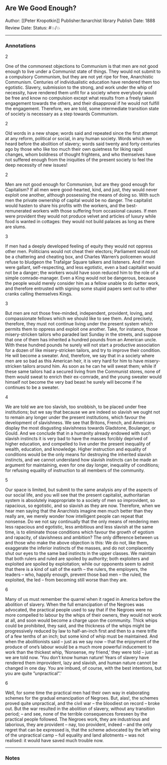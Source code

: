 ## Are We Good Enough?

Author: [[Peter Kropotkin]]
Publisher:❗️anarchist library
Publish Date: 1888
Review Date:
Status: #💥/💥

___

### Annotations

2

One of the commonest objections to Communism is that men are not good enough to live under a Communist state of things. They would not submit to a compulsory Communism, but they are not yet ripe for free, Anarchistic Communism. Centuries of individualistic education have rendered them too egotistic. Slavery, submission to the strong, and work under the whip of necessity, have rendered them unfit for a society where everybody would be free and know no compulsion except what results from a freely taken engagement towards the others, and their disapproval if he would not fulfill the engagement. Therefore, we are told, some intermediate transition state of society is necessary as a step towards Communism.

2

Old words in a new shape; words said and repeated since the first attempt at any reform, political or social, in any human society. Words which we heard before the abolition of slavery; words said twenty and forty centuries ago by those who like too much their own quietness for liking rapid changes, whom boldness of thought frightens, and who themselves have not suffered enough from the iniquities of the present society to feel the deep necessity of new issues!

2

Men are not good enough for Communism, but are they good enough for Capitalism? If all men were good-hearted, kind, and just, they would never exploit one another, although possessing the means of doing so. With such men the private ownership of capital would be no danger. The capitalist would hasten to share his profits with the workers, and the best-remunerated workers with those suffering from occasional causes. If men were provident they would not produce velvet and articles of luxury while food is wanted in cottages: they would not build palaces as long as there are slums.

3

If men had a deeply developed feeling of equity they would not oppress other men. Politicians would not cheat their electors; Parliament would not be a chattering and cheating box, and Charles Warren’s policemen would refuse to bludgeon the Trafalgar Square talkers and listeners. And if men were gallant, self-respecting, and less egotistic, even a bad capitalist would not be a danger; the workers would have soon reduced him to the role of a simple comrade-manager. Even a King would not be dangerous, because the people would merely consider him as a fellow unable to do better work, and therefore entrusted with signing some stupid papers sent out to other cranks calling themselves Kings.

3

But men are not those free-minded, independent, provident, loving, and compassionate fellows which we should like to see them. And precisely, therefore, they must not continue living under the present system which permits them to oppress and exploit one another. Take, for instance, those misery-stricken tailors who paraded last Sunday in the streets, and suppose that one of them has inherited a hundred pounds from an American uncle. With these hundred pounds he surely will not start a productive association for a dozen of like misery-stricken tailors, and try to improve their condition. He will become a sweater. And, therefore, we say that in a society where men are so bad as this American heir, it is very hard for him to have misery-stricken tailors around him. As soon as he can he will sweat them; while if these same tailors had a secured living from the Communist stores, none of them would sweat to enrich their ex-comrade, and the young sweater would himself not become the very bad beast he surely will become if he continues to be a sweater.

4

We are told we are too slavish, too snobbish, to be placed under free institutions; but we say that because we are indeed so slavish we ought not to remain any longer under the present institutions, which favour the development of slavishness. We see that Britons, French, and Americans display the most disgusting slavishness towards Gladstone, Boulanger, or Gould. And we conclude that in a humanity already endowed with such slavish instincts it is very bad to have the masses forcibly deprived of higher education, and compelled to live under the present inequality of wealth, education, and knowledge. Higher instruction and equality of conditions would be the only means for destroying the inherited slavish instincts, and we cannot understand how slavish instincts can be made an argument for maintaining, even for one day longer, inequality of conditions; for refusing equality of instruction to all members of the community.

5

Our space is limited, but submit to the same analysis any of the aspects of our social life, and you will see that the present capitalist, authoritarian system is absolutely inappropriate to a society of men so improvident, so rapacious, so egotistic, and so slavish as they are now. Therefore, when we hear men saying that the Anarchists imagine men much better than they really are, we merely wonder how intelligent people can repeat that nonsense. Do we not say continually that the only means of rendering men less rapacious and egotistic, less ambitious and less slavish at the same time, is to eliminate those conditions which favour the growth of egotism and rapacity, of slavishness and ambition? The only difference between us and those who make the above objection is this: We do not, like them, exaggerate the inferior instincts of the masses, and do not complacently shut our eyes to the same bad instincts in the upper classes. We maintain that both rulers and ruled are spoiled by authority; both exploiters and exploited are spoiled by exploitation; while our opponents seem to admit that there is a kind of salt of the earth – the rulers, the employers, the leaders – who, happily enough, prevent those bad men – the ruled, the exploited, the led – from becoming still worse than they are.

6

Many of us must remember the quarrel when it raged in America before the abolition of slavery. When the full emancipation of the Negroes was advocated, the practical people used to say that if the Negroes were no more compelled to labour by the whips of their owners, they would not work at all, and soon would become a charge upon the community. Thick whips could be prohibited, they said, and the thickness of the whips might be progressively reduced by law to half-an-inch first and then to a mere trifle of a few tenths of an inch; but some kind of whip must be maintained. And when the abolitionists said – just as we say now – that the enjoyment of the produce of one’s labour would be a much more powerful inducement to work than the thickest whip, ‘Nonsense, my friend,’ they were told – just as we are told now. ‘You don’t know human nature! Years of slavery have rendered them improvident, lazy and slavish, and human nature cannot be changed in one day. You are imbued, of course, with the best intentions, but you are quite ”unpractical”.’

6

Well, for some time the practical men had their own way in elaborating schemes for the gradual emancipation of Negroes. But, alas!, the schemes proved quite unpractical, and the civil war – the bloodiest on record – broke out. But the war resulted in the abolition of slavery, without any transition period; – and see, none of the terrible consequences foreseen by the practical people followed. The Negroes work, they are industrious and laborious, they are provident – nay, too provident, indeed – and the only regret that can be expressed is, that the scheme advocated by the left wing of the unpractical camp – full equality and land allotments – was not realised: it would have saved much trouble now.

___

### Notes


